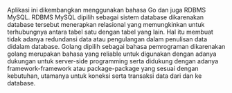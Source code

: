 Aplikasi ini dikembangkan menggunakan bahasa Go dan juga RDBMS MySQL. RDBMS MySQL dipilih sebagai sistem database dikarenakan database tersebut menerapkan relasional yang memungkinkan untuk terhubungnya antara tabel satu dengan tabel yang lain. Hal itu membuat tidak adanya redundansi data atau pengulangan dalam penulisan data didalam database. Golang dipilih sebagai bahasa pemrograman dikarenakan golang merupakan bahasa yang reliable untuk digunakan dengan adanya dukungan untuk server-side programming serta didukung dengan adanya framework-framework atau package-package yang sesuai dengan kebutuhan, utamanya untuk koneksi serta transaksi data dari dan ke database.